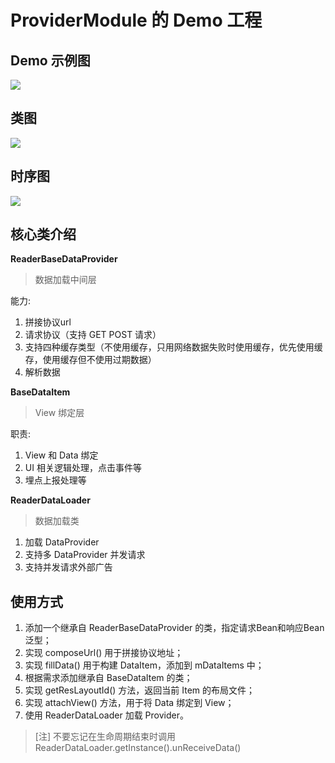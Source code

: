 # ProviderModule 的 Demo 工程

## Demo 示例图

![](https://gitee.com/luluzhang/ImageCDN/raw/master/blog/20200317152645.jpg)

## 类图

![](https://gitee.com/luluzhang/ImageCDN/raw/master/blog/20200317151844.png)

## 时序图

![](https://gitee.com/luluzhang/ImageCDN/raw/master/blog/20200317151742.png)

## 核心类介绍

**ReaderBaseDataProvider**

> 数据加载中间层

能力:

 1. 拼接协议url
 2. 请求协议（支持 GET POST 请求）
 3. 支持四种缓存类型（不使用缓存，只用网络数据失败时使用缓存，优先使用缓存，使用缓存但不使用过期数据）
 4. 解析数据

 **BaseDataItem**

> View 绑定层

职责:

1. View 和 Data 绑定
2. UI 相关逻辑处理，点击事件等
3. 埋点上报处理等

**ReaderDataLoader**

> 数据加载类

1. 加载 DataProvider
2. 支持多 DataProvider 并发请求
3. 支持并发请求外部广告

## 使用方式

1. 添加一个继承自 ReaderBaseDataProvider 的类，指定请求Bean和响应Bean泛型；
2. 实现 composeUrl() 用于拼接协议地址；
3. 实现 fillData() 用于构建 DataItem，添加到 mDataItems 中；
4. 根据需求添加继承自 BaseDataItem 的类；
5. 实现 getResLayoutId() 方法，返回当前 Item 的布局文件；
6. 实现 attachView() 方法，用于将 Data 绑定到 View；
7. 使用 ReaderDataLoader 加载 Provider。

> [注] 不要忘记在生命周期结束时调用 ReaderDataLoader.getInstance().unReceiveData()